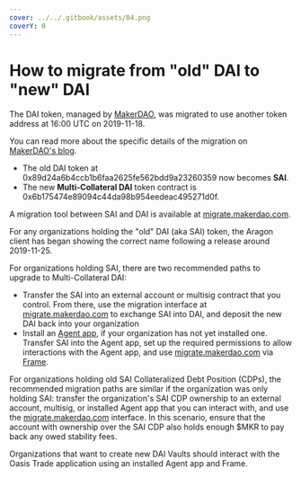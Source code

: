 ```yaml
---
cover: ../../.gitbook/assets/04.png
coverY: 0
---
```


# How to migrate from "old" DAI to "new" DAI

The DAI token, managed by [MakerDAO](https://makerdao.com), was migrated to use another token address at 16:00 UTC on 2019-11-18.

You can read more about the specific details of the migration on [MakerDAO's blog](https://blog.makerdao.com/multi-collateral-dai-is-live/).

* The old DAI token at 0x89d24a6b4ccb1b6faa2625fe562bdd9a23260359 now becomes **SAI**.&#x20;
* The new **Multi-Collateral DAI** token contract is 0x6b175474e89094c44da98b954eedeac495271d0f.

A migration tool between SAI and DAI is available at [migrate.makerdao.com](https://migrate.makerdao.com).

For any organizations holding the "old" DAI (aka SAI) token, the Aragon client has began showing the correct name following a release around 2019-11-25.&#x20;

For organizations holding SAI, there are two recommended paths to upgrade to Multi-Collateral DAI:

* Transfer the SAI into an external account or multisig contract that you control. From there, use the migration interface at [migrate.makerdao.com](https://migrate.makerdao.com) to exchange SAI into DAI, and deposit the new DAI back into your organization
* Install an [Agent app](../../users/products/aragon-client/explore-template-dao/what-are-apps/agent-app/), if your organization has not yet installed one. Transfer SAI into the Agent app, set up the required permissions to allow interactions with the Agent app, and use [migrate.makerdao.com](https://migrate.makerdao.com) via [Frame](https://frame.sh).

For organizations holding old SAI Collateralized Debt Position (CDPs), the recommended migration paths are similar if the organization was only holding SAI: transfer the organization's SAI CDP ownership to an external account, multisig, or installed Agent app that you can interact with, and use the [migrate.makerdao.com](https://migrate.makerdao.com) interface.  In this scenario, ensure that the account with ownership over the SAI CDP also holds enough $MKR to pay back any owed stability fees.

Organizations that want to create new DAI Vaults should interact with the Oasis Trade application using an installed Agent app and Frame.

